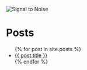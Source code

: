 ![Signal to Noise](/PartnerCrucible/Library/signaltonoise-title.png)

# Posts
<ul>
  {% for post in site.posts %}
    <li>
      <a href="{{ post.url }}">{{ post.title }}</a>
    </li>
  {% endfor %}
</ul>